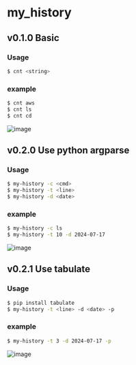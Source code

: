 # my_history
## v0.1.0 Basic
### Usage
```bash
$ cnt <string>
```
### example
```bash
$ cnt aws
$ cnt ls
$ cnt cd
```
![image](https://github.com/user-attachments/assets/62a9989c-a0cf-4770-8992-df9711f3def4)

## v0.2.0 Use python argparse
### Usage
```bash
$ my-history -c <cmd>
$ my-history -t <line>
$ my-history -d <date>
```
### example
```bash
$ my-history -c ls
$ my-history -t 10 -d 2024-07-17
```
![image](https://github.com/user-attachments/assets/f3f50f3f-6758-49e9-9a36-7b9a9b40856b)

## v0.2.1 Use tabulate
### Usage
```bash
$ pip install tabulate
$ my-history -t <line> -d <date> -p
```
### example
```bash
$ my-history -t 3 -d 2024-07-17 -p
```
![image](https://github.com/user-attachments/assets/1a176b15-189b-48d1-ba88-0336a8db2e3b)
